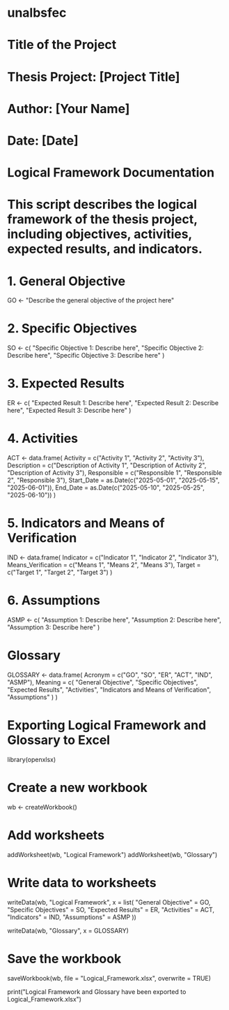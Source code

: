 # unalbsfec
# Title of the Project
# Thesis Project: [Project Title]
# Author: [Your Name]
# Date: [Date]

# Logical Framework Documentation
# This script describes the logical framework of the thesis project, including objectives, activities, expected results, and indicators.

# 1. General Objective
GO <- "Describe the general objective of the project here"

# 2. Specific Objectives
SO <- c(
  "Specific Objective 1: Describe here",
  "Specific Objective 2: Describe here",
  "Specific Objective 3: Describe here"
)

# 3. Expected Results
ER <- c(
  "Expected Result 1: Describe here",
  "Expected Result 2: Describe here",
  "Expected Result 3: Describe here"
)

# 4. Activities
ACT <- data.frame(
  Activity = c("Activity 1", "Activity 2", "Activity 3"),
  Description = c("Description of Activity 1", 
                  "Description of Activity 2", 
                  "Description of Activity 3"),
  Responsible = c("Responsible 1", "Responsible 2", "Responsible 3"),
  Start_Date = as.Date(c("2025-05-01", "2025-05-15", "2025-06-01")),
  End_Date = as.Date(c("2025-05-10", "2025-05-25", "2025-06-10"))
)

# 5. Indicators and Means of Verification
IND <- data.frame(
  Indicator = c("Indicator 1", "Indicator 2", "Indicator 3"),
  Means_Verification = c("Means 1", "Means 2", "Means 3"),
  Target = c("Target 1", "Target 2", "Target 3")
)

# 6. Assumptions
ASMP <- c(
  "Assumption 1: Describe here",
  "Assumption 2: Describe here",
  "Assumption 3: Describe here"
)

# Glossary
GLOSSARY <- data.frame(
  Acronym = c("GO", "SO", "ER", "ACT", "IND", "ASMP"),
  Meaning = c(
    "General Objective",
    "Specific Objectives",
    "Expected Results",
    "Activities",
    "Indicators and Means of Verification",
    "Assumptions"
  )
)

# Exporting Logical Framework and Glossary to Excel
library(openxlsx)

# Create a new workbook
wb <- createWorkbook()

# Add worksheets
addWorksheet(wb, "Logical Framework")
addWorksheet(wb, "Glossary")

# Write data to worksheets
writeData(wb, "Logical Framework", x = list(
  "General Objective" = GO,
  "Specific Objectives" = SO,
  "Expected Results" = ER,
  "Activities" = ACT,
  "Indicators" = IND,
  "Assumptions" = ASMP
))

writeData(wb, "Glossary", x = GLOSSARY)

# Save the workbook
saveWorkbook(wb, file = "Logical_Framework.xlsx", overwrite = TRUE)

print("Logical Framework and Glossary have been exported to Logical_Framework.xlsx")
